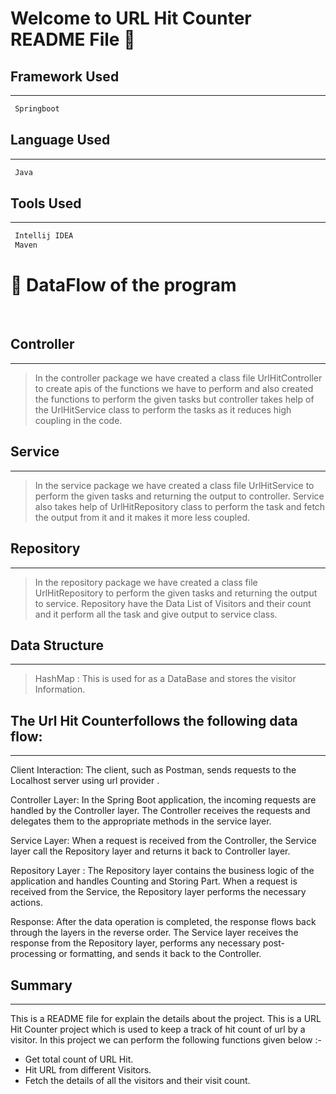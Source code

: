 # Welcome to URL Hit Counter README File :wave:


## Framework Used
___
```bash
 Springboot
```

## Language Used
___
```bash
 Java
```

## Tools Used
___
```bash
 Intellij IDEA
 Maven
```

# :office: DataFlow of the program 
<br>

## Controller
___
> In the controller package we have created a class file UrlHitController to create apis of the functions we have to perform and also created the functions to perform the given tasks but controller takes help of the UrlHitService class to perform the tasks as it reduces high coupling in the code.

    
## Service
___
> In the service package we have created a class file UrlHitService to perform the given tasks and returning the output to controller. Service also takes help of UrlHitRepository class to perform the task and fetch the output from it and it makes it more less coupled.


## Repository
___
> In the repository package we have created a class file UrlHitRepository to perform the given tasks and returning the output to service. Repository have the Data List of Visitors and their count and it perform all the task and give output to service class.

## Data Structure
___
> HashMap : This is used for as a DataBase and stores the visitor Information.


## The Url Hit Counterfollows the following data flow:
___
Client Interaction: The client, such as Postman, sends requests to the Localhost server using url provider .

Controller Layer: In the Spring Boot application, the incoming requests are handled by the Controller layer. The Controller receives the requests and delegates them to the appropriate methods in the service layer.

Service Layer: When a request is received from the Controller, the Service layer call the Repository layer and returns it back to Controller layer.

Repository Layer : The Repository layer contains the business logic of the application and handles Counting and Storing Part. When a request is received from the Service, the Repository layer performs the necessary actions.

Response: After the data operation is completed, the response flows back through the layers in the reverse order. The Service layer receives the response from the Repository layer, performs any necessary post-processing or formatting, and sends it back to the Controller.


## Summary
___
This is a README file for explain the details about the project. This is a URL Hit Counter project which is used to keep a track of hit count of url by a visitor. In this project we can perform the following functions given below :-

* Get total count of URL Hit.
* Hit URL from different Visitors.
* Fetch the details of all the visitors and their visit count.